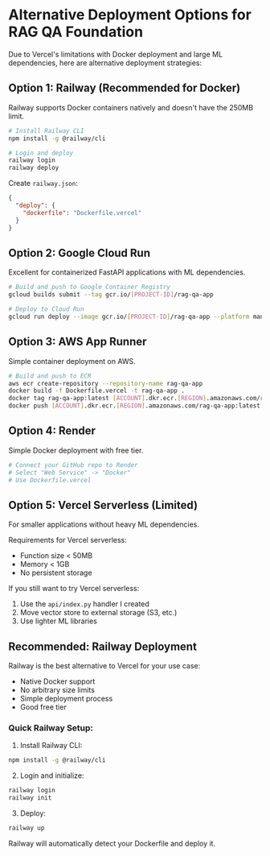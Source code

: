 # Alternative Deployment Options for RAG QA Foundation

Due to Vercel's limitations with Docker deployment and large ML dependencies, here are alternative deployment strategies:

## Option 1: Railway (Recommended for Docker)
Railway supports Docker containers natively and doesn't have the 250MB limit.

```bash
# Install Railway CLI
npm install -g @railway/cli

# Login and deploy
railway login
railway deploy
```

Create `railway.json`:
```json
{
  "deploy": {
    "dockerfile": "Dockerfile.vercel"
  }
}
```

## Option 2: Google Cloud Run
Excellent for containerized FastAPI applications with ML dependencies.

```bash
# Build and push to Google Container Registry
gcloud builds submit --tag gcr.io/[PROJECT-ID]/rag-qa-app

# Deploy to Cloud Run
gcloud run deploy --image gcr.io/[PROJECT-ID]/rag-qa-app --platform managed
```

## Option 3: AWS App Runner
Simple container deployment on AWS.

```bash
# Build and push to ECR
aws ecr create-repository --repository-name rag-qa-app
docker build -f Dockerfile.vercel -t rag-qa-app .
docker tag rag-qa-app:latest [ACCOUNT].dkr.ecr.[REGION].amazonaws.com/rag-qa-app:latest
docker push [ACCOUNT].dkr.ecr.[REGION].amazonaws.com/rag-qa-app:latest
```

## Option 4: Render
Simple Docker deployment with free tier.

```bash
# Connect your GitHub repo to Render
# Select "Web Service" -> "Docker" 
# Use Dockerfile.vercel
```

## Option 5: Vercel Serverless (Limited)
For smaller applications without heavy ML dependencies.

Requirements for Vercel serverless:
- Function size < 50MB
- Memory < 1GB
- No persistent storage

If you still want to try Vercel serverless:
1. Use the `api/index.py` handler I created
2. Move vector store to external storage (S3, etc.)
3. Use lighter ML libraries

## Recommended: Railway Deployment

Railway is the best alternative to Vercel for your use case:
- Native Docker support
- No arbitrary size limits
- Simple deployment process
- Good free tier

### Quick Railway Setup:

1. Install Railway CLI:
```bash
npm install -g @railway/cli
```

2. Login and initialize:
```bash
railway login
railway init
```

3. Deploy:
```bash
railway up
```

Railway will automatically detect your Dockerfile and deploy it.
